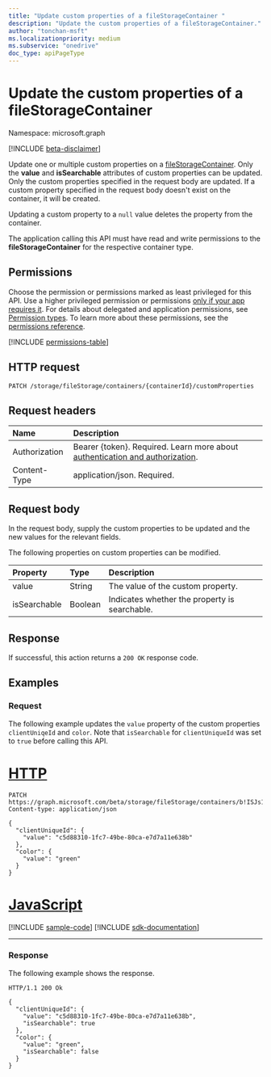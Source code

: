 ```yaml
---
title: "Update custom properties of a fileStorageContainer "
description: "Update the custom properties of a fileStorageContainer."
author: "tonchan-msft"
ms.localizationpriority: medium
ms.subservice: "onedrive"
doc_type: apiPageType
---
```


# Update the custom properties of a fileStorageContainer

Namespace: microsoft.graph

[!INCLUDE [beta-disclaimer](../../includes/beta-disclaimer.md)]

Update one or multiple custom properties on a [fileStorageContainer](../resources/filestoragecontainer.md). Only the **value** and **isSearchable** attributes of custom properties can be updated. Only the custom properties specified in the request body are updated. If a custom property specified in the request body doesn't exist on the container, it will be created. 

Updating a custom property to a `null` value deletes the property from the container.

The application calling this API must have read and write permissions to the **fileStorageContainer** for the respective container type.

## Permissions
Choose the permission or permissions marked as least privileged for this API. Use a higher privileged permission or permissions [only if your app requires it](/graph/permissions-overview#best-practices-for-using-microsoft-graph-permissions). For details about delegated and application permissions, see [Permission types](/graph/permissions-overview#permission-types). To learn more about these permissions, see the [permissions reference](/graph/permissions-reference).

<!-- { "blockType": "permissions", "name": "filestoragecontainer_update_customproperty" } -->
[!INCLUDE [permissions-table](../includes/permissions/filestoragecontainer-update-customproperty-permissions.md)]

## HTTP request

<!-- {
  "blockType": "ignored"
}
-->
``` http
PATCH /storage/fileStorage/containers/{containerId}/customProperties
```

## Request headers
|Name|Description|
|:---|:---|
|Authorization|Bearer {token}. Required. Learn more about [authentication and authorization](/graph/auth/auth-concepts).|
|Content-Type|application/json. Required.|

## Request body
In the request body, supply the custom properties to be updated and the new values for the relevant fields. 

The following properties on custom properties can be modified.

|Property|Type|Description|
|:---|:---|:---|
|value|String|The value of the custom property.|
|isSearchable|Boolean|Indicates whether the property is searchable.|

## Response

If successful, this action returns a `200 OK` response code.

## Examples

### Request
The following example updates the `value` property of the custom properties `clientUniqeId` and `color`. Note that `isSearchable` for `clientUniqueId` was set to `true` before calling this API.
# [HTTP](#tab/http)
<!-- {
  "blockType": "request",
  "name": "update_filestoragecontainer_customproperty"
}
-->
``` http
PATCH https://graph.microsoft.com/beta/storage/fileStorage/containers/b!ISJs1WRro0y0EWgkUYcktDa0mE8zSlFEqFzqRn70Zwp1CEtDEBZgQICPkRbil_5Z/customProperties
Content-type: application/json

{
  "clientUniqueId": {
    "value": "c5d88310-1fc7-49be-80ca-e7d7a11e638b"
  },
  "color": {
    "value": "green"
  }
}
```

# [JavaScript](#tab/javascript)
[!INCLUDE [sample-code](../includes/snippets/javascript/update-filestoragecontainer-customproperty-javascript-snippets.md)]
[!INCLUDE [sdk-documentation](../includes/snippets/snippets-sdk-documentation-link.md)]

---

### Response
The following example shows the response.
<!-- {
  "blockType": "response",
  "truncated": true,
  "@odata.type": "microsoft.graph.fileStorageContainerCustomPropertyDictionary"
}
-->
``` http
HTTP/1.1 200 Ok

{
  "clientUniqueId": {
    "value": "c5d88310-1fc7-49be-80ca-e7d7a11e638b",
    "isSearchable": true
  },
  "color": {
    "value": "green",
    "isSearchable": false
  }
}
```

